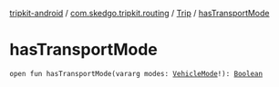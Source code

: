 [tripkit-android](../../index.md) / [com.skedgo.tripkit.routing](../index.md) / [Trip](index.md) / [hasTransportMode](./has-transport-mode.md)

# hasTransportMode

`open fun hasTransportMode(vararg modes: `[`VehicleMode`](../-vehicle-mode/index.md)`!): `[`Boolean`](https://kotlinlang.org/api/latest/jvm/stdlib/kotlin/-boolean/index.html)